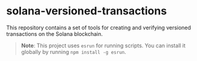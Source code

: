 # solana-versioned-transactions

This repository contains a set of tools for creating and verifying versioned transactions on the Solana blockchain.

> **Note**: This project uses `esrun` for running scripts. You can install it globally by running `npm install -g esrun`.
